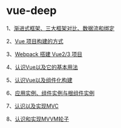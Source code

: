 # vue-deep

1、[渐进式框架、三大框架对比、数据流和绑定](./00/01.md)

2、[Vue 项目构建的方式](./00/02.md)

3、[Webpack 搭建 Vue2/3 项目](./00/03.md)

4、[认识Vue以及它的基本用法](./00/04.md)

5、[认识Vue以及组件化构建](./00/05.md)

6、[应用实例、组件实例与根组件实例](./00/06.md)

7、[认识以及实现MVC](./00/07.md)

8、[认识和实现MVVM轮子](./00/08.md)